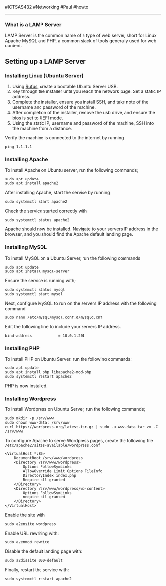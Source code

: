 #ICTSAS432 #Networking #Paul #howto 

---

### What is a LAMP Server

LAMP Server is the common name of a type of web server, short for Linux Apache MySQL and PHP, a common stack of tools generally used for web content. 

## Setting up a LAMP Server

### Installing Linux (Ubuntu Server)

1. Using [Rufus](https://rufus.ie/en/), create a bootable Ubuntu Server USB. 
2. Key through the installer until you reach the network page. Set a static IP address.
3. Complete the installer, ensure you install SSH, and take note of the username and password of the machine.
4. After completion of the installer, remove the usb drive, and ensure the bios is set to UEFI mode. 
5. Using the static IP, username and password of the machine, SSH into the machine from a distance. 

Verify the machine is connected to the internet by running

``` 
ping 1.1.1.1
```

### Installing Apache

To install Apache on Ubuntu server, run the following commands;
```
sudo apt update
sudo apt install apache2
```

After installing Apache, start the service by running

```
sudo systemctl start apache2
```

Check the service started correctly with

```
sudo systemctl status apache2
```

Apache should now be installed. Navigate to your servers IP address in the browser, and you should find the Apache default landing page.

### Installing MySQL

To install MySQL on a Ubuntu Server, run the following commands
```
sudo apt update
sudo apt install mysql-server
```

Ensure the service is running with;
```
sudo systemctl status mysql
sudo systemctl start mysql
```

Next, configure MySQL to run on the servers IP address with the following command

```
sudo nano /etc/mysql/mysql.conf.d/mysqld.cnf
```

Edit the following line to include your servers IP address.

```
bind-address            = 10.0.1.201
```

### Installing PHP

To install PHP on Ubuntu Server, run the following commands;

```
sudo apt update
sudo apt install php libapache2-mod-php
sudo systemctl restart apache2
```

PHP is now installed.

### Installing Wordpress

To install Wordpress on Ubuntu Server, run the following commands;

```
sudo mkdir -p /srv/www
sudo chown www-data: /srv/www
curl https://wordpress.org/latest.tar.gz | sudo -u www-data tar zx -C /srv/www
```

To configure Apache to serve Wordpress pages, create the following file
`/etc/apache2/sites-available/wordpress.conf`
```
<VirtualHost *:80>
    DocumentRoot /srv/www/wordpress
    <Directory /srv/www/wordpress>
        Options FollowSymLinks
        AllowOverride Limit Options FileInfo
        DirectoryIndex index.php
        Require all granted
    </Directory>
    <Directory /srv/www/wordpress/wp-content>
        Options FollowSymLinks
        Require all granted
    </Directory>
</VirtualHost>
```

Enable the site with

```
sudo a2ensite wordpress
```

Enable URL rewriting with:

```
sudo a2enmod rewrite
```

Disable the default landing page with:

```
sudo a2dissite 000-default
```

Finally, restart the service with:

```
sudo systemctl restart apache2
```